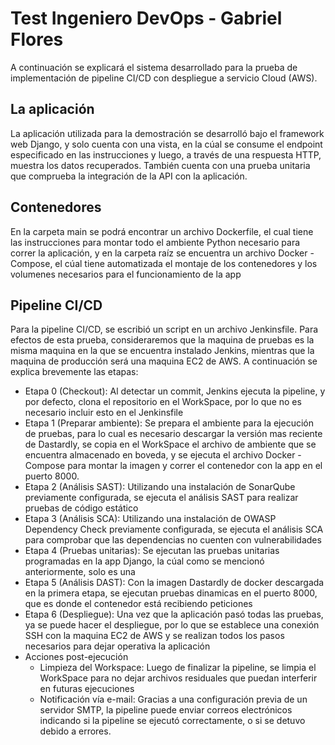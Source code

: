# Test Ingeniero DevOps - Gabriel Flores

A continuación se explicará el sistema desarrollado para la prueba de implementación de pipeline CI/CD con despliegue a servicio Cloud (AWS).

## La aplicación
La aplicación utilizada para la demostración se desarrolló bajo el framework web Django, y solo cuenta con una vista, en la cúal se consume el endpoint especificado en las instrucciones y luego, a través de una respuesta HTTP, muestra los datos recuperados. También cuenta con una prueba unitaria que comprueba la integración de la API con la aplicación.

## Contenedores
En la carpeta main se podrá encontrar un archivo Dockerfile, el cual tiene las instrucciones para montar todo el ambiente Python necesario para correr la aplicación, y en la carpeta raíz se encuentra un archivo Docker - Compose, el cúal tiene automatizada el montaje de los contenedores y los volumenes necesarios para el funcionamiento de la app

## Pipeline CI/CD
Para la pipeline CI/CD, se escribió un script en un archivo Jenkinsfile. Para efectos de esta prueba, consideraremos que la maquina de pruebas es la misma maquina en la que se encuentra instalado Jenkins, mientras que la maquina de producción será una maquina EC2 de AWS. A continuación se explica brevemente las etapas:
* Etapa 0 (Checkout): Al detectar un commit, Jenkins ejecuta la pipeline, y por defecto, clona el repositorio en el WorkSpace, por lo que no es necesario incluir esto en el Jenkinsfile
* Etapa 1 (Preparar ambiente): Se prepara el ambiente para la ejecución de pruebas, para lo cual es necesario descargar la versión mas reciente de Dastardly, se copia en el WorkSpace el archivo de ambiente que se encuentra almacenado en boveda, y se ejecuta el archivo Docker - Compose para montar la imagen y correr el contenedor con la app en el puerto 8000.
* Etapa 2 (Análisis SAST): Utilizando una instalación de SonarQube previamente configurada, se ejecuta el análisis SAST para realizar pruebas de código estático
* Etapa 3 (Análisis SCA): Utilizando una instalación de OWASP Dependency Check previamente configurada, se ejecuta el análisis SCA para comprobar que las dependencias no cuenten con vulnerabilidades
* Etapa 4 (Pruebas unitarias): Se ejecutan las pruebas unitarias programadas en la app Django, la cúal como se mencionó anteriormente, solo es una
* Etapa 5 (Análisis DAST): Con la imagen Dastardly de docker descargada en la primera etapa, se ejecutan pruebas dinamicas en el puerto 8000, que es donde el contenedor está recibiendo peticiones
* Etapa 6 (Despliegue): Una vez que la aplicación pasó todas las pruebas, ya se puede hacer el despliegue, por lo que se establece una conexión SSH con la maquina EC2 de AWS y se realizan todos los pasos necesarios para dejar operativa la aplicación
* Acciones post-ejecución
  * Limpieza del Workspace: Luego de finalizar la pipeline, se limpia el WorkSpace para no dejar archivos residuales que puedan interferir en futuras ejecuciones
  * Notificación vía e-mail: Gracias a una configuración previa de un servidor SMTP, la pipeline puede enviar correos electrónicos indicando si la pipeline se ejecutó correctamente, o si se detuvo debido a errores. 

